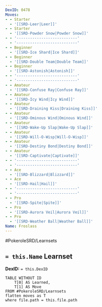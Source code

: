 ```yaml
---
DexID: 0478
Moves:
- - Starter
  - '[[SRD-Leer|Leer]]'
- - Starter
  - '[[SRD-Powder Snow|Powder Snow]]'
- - '---------------------------'
  - '---------------------------'
- - Beginner
  - '[[SRD-Ice Shard|Ice Shard]]'
- - Beginner
  - '[[SRD-Double Team|Double Team]]'
- - Beginner
  - '[[SRD-Astonish|Astonish]]'
- - '---------------------------'
  - '---------------------------'
- - Amateur
  - '[[SRD-Confuse Ray|Confuse Ray]]'
- - Amateur
  - '[[SRD-Icy Wind|Icy Wind]]'
- - Amateur
  - '[[SRD-Draining Kiss|Draining Kiss]]'
- - Amateur
  - '[[SRD-Ominous Wind|Ominous Wind]]'
- - Amateur
  - '[[SRD-Wake-Up Slap|Wake-Up Slap]]'
- - Amateur
  - '[[SRD-Will-O-Wisp|Will-O-Wisp]]'
- - Amateur
  - '[[SRD-Destiny Bond|Destiny Bond]]'
- - Amateur
  - '[[SRD-Captivate|Captivate]]'
- - '---------------------------'
  - '---------------------------'
- - Ace
  - '[[SRD-Blizzard|Blizzard]]'
- - Ace
  - '[[SRD-Hail|Hail]]'
- - '---------------------------'
  - '---------------------------'
- - Pro
  - '[[SRD-Spite|Spite]]'
- - Pro
  - '[[SRD-Aurora Veil|Aurora Veil]]'
- - Pro
  - '[[SRD-Weather Ball|Weather Ball]]'
Name: Froslass
---
```


#PokeroleSRD/Learnsets

## `= this.Name` Learnset

**DexID:** `= this.DexID`

```dataview
TABLE WITHOUT ID
    T[0] AS Learned,
    T[1] AS Move
FROM #PokeroleSRD/Learnsets
flatten moves as T
where file.path = this.file.path
```
